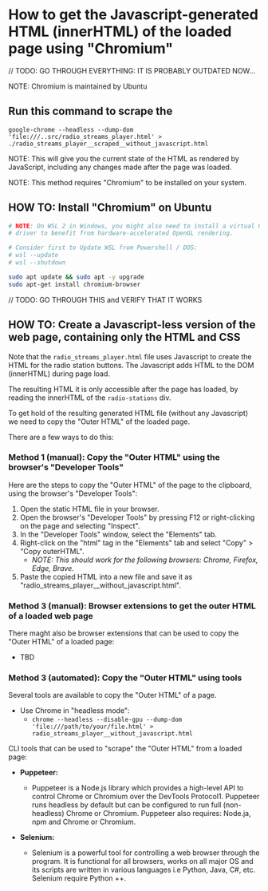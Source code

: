 # How to get the Javascript-generated HTML (innerHTML) of the loaded page using "Chromium"

// TODO: GO THROUGH EVERYTHING: IT IS PROBABLY OUTDATED NOW...

NOTE: Chromium is maintained by Ubuntu

## Run this command to scrape the

`google-chrome --headless --dump-dom 'file:///..src/radio_streams_player.html' > ./radio_streams_player__scraped__without_javascript.html`

NOTE: This will give you the current state of the HTML as rendered by JavaScript, including any changes made after the page was loaded.

NOTE: This method requires "Chromium" to be installed on your system.

## HOW TO: Install "Chromium" on Ubuntu

```bash
# NOTE: On WSL 2 in Windows, you might also need to install a virtual GPU (vGPU)
# driver to benefit from hardware-accelerated OpenGL rendering.

# Consider first to Update WSL from Powershell / DOS:
# wsl --update
# wsl --shutdown

sudo apt update && sudo apt -y upgrade
sudo apt-get install chromium-browser
```

// TODO: GO THROUGH THIS and VERIFY THAT IT WORKS

## HOW TO: Create a Javascript-less version of the web page, containing only the HTML and CSS

Note that the `radio_streams_player.html` file uses Javascript to create the HTML for the radio station buttons. The Javascript adds HTML to the DOM (innerHTML) during page load.

The resulting HTML it is only accessible after the page has loaded, by reading the innerHTML of the `radio-stations` div.

To get hold of the resulting generated HTML file (without any Javascript) we need to copy the "Outer HTML" of the loaded page.

There are a few ways to do this:

### Method 1 (manual): Copy the "Outer HTML" using the browser's "Developer Tools"

Here are the steps to copy the "Outer HTML" of the page to the clipboard, using the browser's "Developer Tools":

1. Open the static HTML file in your browser.
2. Open the browser's "Developer Tools" by pressing F12 or right-clicking on the page and selecting "Inspect".
3. In the "Developer Tools" window, select the "Elements" tab.
4. Right-click on the "html" tag in the "Elements" tab and select "Copy" > "Copy outerHTML".
   - _NOTE: This should work for the following browsers: Chrome, Firefox, Edge, Brave._
5. Paste the copied HTML into a new file and save it as "radio_streams_player__without_javascript.html".

### Method 3 (manual): Browser extensions to get the outer HTML of a loaded web page

There maght also be browser extensions that can be used to copy the "Outer HTML" of a loaded page:

- TBD

### Method 3 (automated): Copy the "Outer HTML" using tools

Several tools are available to copy the "Outer HTML" of a page.

- Use Chrome in "headless mode":
  - `chrome --headless --disable-gpu --dump-dom 'file:///path/to/your/file.html' > radio_streams_player__without_javascript.html`

CLI tools that can be used to "scrape" the "Outer HTML" from a loaded page:

- **Puppeteer:**
  - Puppeteer is a Node.js library which provides a high-level API to control Chrome or Chromium over the DevTools Protocol1. Puppeteer runs headless by default but can be configured to run full (non-headless) Chrome or Chromium. Puppeteer also requires: Node.ja, npm and Chrome or Chromium.

- **Selenium:**
  - Selenium is a powerful tool for controlling a web browser through the program. It is functional for all browsers, works on all major OS and its scripts are written in various languages i.e Python, Java, C#, etc. Selenium require Python ++.
